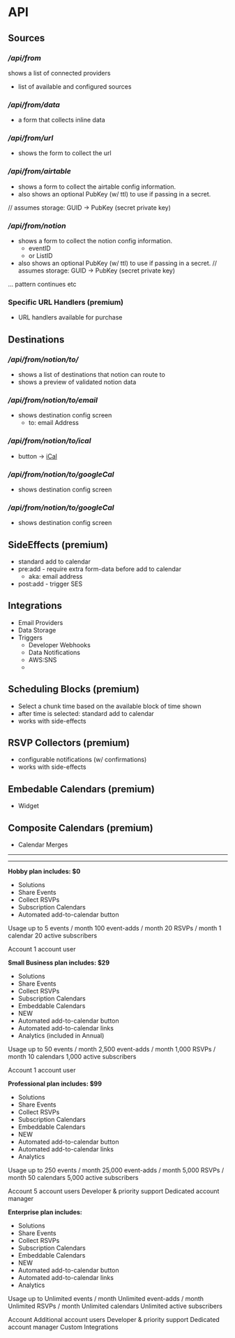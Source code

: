 # API



## Sources

### */api/from*
shows a list of connected providers
- list of available and configured sources

### */api/from/data*
- a form that collects inline data

### */api/from/url*
- shows the form to collect the url

### */api/from/airtable*
- shows a form to collect the airtable config information.
- also shows an optional PubKey (w/ ttl) to use if passing in a secret.

// assumes storage: GUID -> PubKey (secret private key)

### */api/from/notion*
- shows a form to collect the notion config information.
    - eventID
    - or ListID
- also shows an optional PubKey (w/ ttl) to use if passing in a secret.
// assumes storage: GUID -> PubKey (secret private key)

... pattern continues etc

### Specific URL Handlers (premium)
- URL handlers available for purchase





## Destinations

### */api/from/notion/to/*
- shows a list of destinations that notion can route to
- shows a preview of validated notion data

### */api/from/notion/to/email*
- shows destination config screen
    - to: email Address

### */api/from/notion/to/ical*
- button -> [iCal](#icalFormat)

### */api/from/notion/to/googleCal*
- shows destination config screen

### */api/from/notion/to/googleCal*
- shows destination config screen








## SideEffects (premium)
- standard add to calendar
- pre:add - require extra form-data before add to calendar
    - aka: email address
- post:add - trigger SES


## Integrations

- Email Providers
- Data Storage
- Triggers 
    - Developer Webhooks
    - Data Notifications
    - AWS:SNS
    - 

## Scheduling Blocks (premium)
- Select a chunk time based on the available block of time shown
- after time is selected: standard add to calendar
- works with side-effects


## RSVP Collectors (premium)
- configurable notifications (w/ confirmations)
- works with side-effects


## Embedable Calendars (premium)
- Widget 


## Composite Calendars (premium)
- Calendar Merges


_____________________________________________
_____________________________________________



**Hobby plan includes: $0**

- Solutions
- Share Events
- Collect RSVPs
- Subscription Calendars
- Automated add-to-calendar button

Usage up to
5 events / month
100 event-adds / month
20 RSVPs / month
1 calendar
20 active subscribers

Account
1 account user


**Small Business plan includes: $29**

- Solutions
- Share Events
- Collect RSVPs
- Subscription Calendars
- Embeddable Calendars
- NEW
- Automated add-to-calendar button
- Automated add-to-calendar links
- Analytics (included in Annual)

Usage up to
50 events / month
2,500 event-adds / month
1,000 RSVPs / month
10 calendars
1,000 active subscribers

Account
1 account user


**Professional plan includes: $99**

- Solutions
- Share Events
- Collect RSVPs
- Subscription Calendars
- Embeddable Calendars
- NEW
- Automated add-to-calendar button
- Automated add-to-calendar links
- Analytics

Usage up to
250 events / month
25,000 event-adds / month
5,000 RSVPs / month
50 calendars
5,000 active subscribers

Account
5 account users
Developer & priority support
Dedicated account manager


**Enterprise plan includes:**

- Solutions
- Share Events
- Collect RSVPs
- Subscription Calendars
- Embeddable Calendars
- NEW
- Automated add-to-calendar button
- Automated add-to-calendar links
- Analytics

Usage up to
Unlimited events / month
Unlimited event-adds / month
Unlimited RSVPs / month
Unlimited calendars
Unlimited active subscribers

Account
Additional account users
Developer & priority support
Dedicated account manager
Custom Integrations
